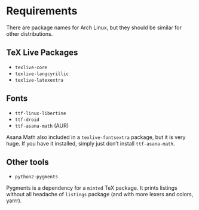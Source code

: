 # Requirements

There are package names for Arch Linux, but they should be similar for other
distributions.

## TeX Live Packages

* `texlive-core`
* `texlive-langcyrillic`
* `texlive-latexextra`

## Fonts

* `ttf-linux-libertine`
* `ttf-droid`
* `ttf-asana-math` (AUR)

Asana Math also included in a `texlive-fontsextra` package, but it is very huge.
If you have it installed, simply just don’t install `ttf-asana-math`.

## Other tools

* `python2-pygments`

Pygments is a dependency for a `minted` TeX package. It prints listings without
all headache of `listings` package (and with more lexers and colors, yarrr).
